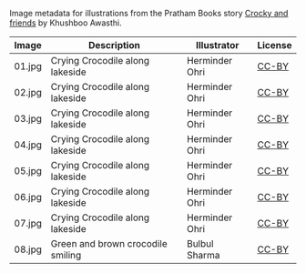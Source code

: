 Image metadata for illustrations from the Pratham Books story [Crocky and friends](https://storyweaver.org.in/stories/4821-crocky-and-friends) by Khushboo Awasthi.

Image | Description | Illustrator | License
----- | ----------- | ----------- | -------
01.jpg | Crying Crocodile along lakeside | Herminder Ohri | [CC-BY](https://creativecommons.org/licenses/by/4.0/)
02.jpg | Crying Crocodile along lakeside | Herminder Ohri | [CC-BY](https://creativecommons.org/licenses/by/4.0/)
03.jpg | Crying Crocodile along lakeside | Herminder Ohri | [CC-BY](https://creativecommons.org/licenses/by/4.0/)
04.jpg | Crying Crocodile along lakeside | Herminder Ohri | [CC-BY](https://creativecommons.org/licenses/by/4.0/)
05.jpg | Crying Crocodile along lakeside | Herminder Ohri | [CC-BY](https://creativecommons.org/licenses/by/4.0/)
06.jpg | Crying Crocodile along lakeside | Herminder Ohri | [CC-BY](https://creativecommons.org/licenses/by/4.0/)
07.jpg | Crying Crocodile along lakeside | Herminder Ohri | [CC-BY](https://creativecommons.org/licenses/by/4.0/)
08.jpg | Green and brown crocodile smiling | Bulbul Sharma | [CC-BY](https://creativecommons.org/licenses/by/4.0/)